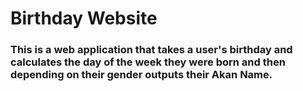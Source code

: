 # Birthday Website

### This is a web application that takes a user's birthday and calculates the day of the week they were born and then depending on their gender outputs their Akan Name.
